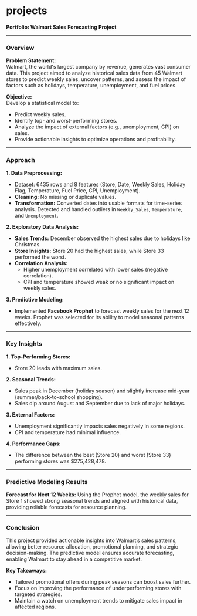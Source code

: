 # projects

**Portfolio: Walmart Sales Forecasting Project**

---

### **Overview**

**Problem Statement:**\
Walmart, the world's largest company by revenue, generates vast consumer data. This project aimed to analyze historical sales data from 45 Walmart stores to predict weekly sales, uncover patterns, and assess the impact of factors such as holidays, temperature, unemployment, and fuel prices.

**Objective:**\
Develop a statistical model to:

- Predict weekly sales.
- Identify top- and worst-performing stores.
- Analyze the impact of external factors (e.g., unemployment, CPI) on sales.
- Provide actionable insights to optimize operations and profitability.

---

### **Approach**

**1. Data Preprocessing:**

- Dataset: 6435 rows and 8 features (Store, Date, Weekly Sales, Holiday Flag, Temperature, Fuel Price, CPI, Unemployment).
- **Cleaning:** No missing or duplicate values.
- **Transformation:** Converted dates into usable formats for time-series analysis. Detected and handled outliers in `Weekly_Sales`, `Temperature`, and `Unemployment`.

**2. Exploratory Data Analysis:**

- **Sales Trends:** December observed the highest sales due to holidays like Christmas.
- **Store Insights:** Store 20 had the highest sales, while Store 33 performed the worst.
- **Correlation Analysis:**
  - Higher unemployment correlated with lower sales (negative correlation).
  - CPI and temperature showed weak or no significant impact on weekly sales.

**3. Predictive Modeling:**

- Implemented **Facebook Prophet** to forecast weekly sales for the next 12 weeks. Prophet was selected for its ability to model seasonal patterns effectively.

---

### **Key Insights**

**1. Top-Performing Stores:**

- Store 20 leads with maximum sales.

**2. Seasonal Trends:**

- Sales peak in December (holiday season) and slightly increase mid-year (summer/back-to-school shopping).
- Sales dip around August and September due to lack of major holidays.

**3. External Factors:**

- Unemployment significantly impacts sales negatively in some regions.
- CPI and temperature had minimal influence.

**4. Performance Gaps:**

- The difference between the best (Store 20) and worst (Store 33) performing stores was \$275,428,478.

---

### **Predictive Modeling Results**

**Forecast for Next 12 Weeks:**
Using the Prophet model, the weekly sales for Store 1 showed strong seasonal trends and aligned with historical data, providing reliable forecasts for resource planning.

---

### **Conclusion**

This project provided actionable insights into Walmart’s sales patterns, allowing better resource allocation, promotional planning, and strategic decision-making. The predictive model ensures accurate forecasting, enabling Walmart to stay ahead in a competitive market.

**Key Takeaways:**

- Tailored promotional offers during peak seasons can boost sales further.
- Focus on improving the performance of underperforming stores with targeted strategies.
- Maintain a watch on unemployment trends to mitigate sales impact in affected regions.


